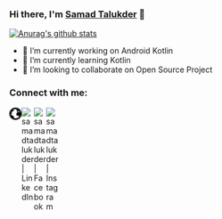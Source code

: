 ### Hi there, I'm  [Samad Talukder][website] 👋
[![Anurag's github stats](https://github-readme-stats.vercel.app/api?username=samadtalukder)](https://github.com/samadtalukder/SamadTalukder)

<!--
📊 **This week I spent my time on**
![Wwakatime stats](https://github-readme-stats-taupe-two.vercel.app/api/wakatime?username=samadtalukder&hide_title=true&hide_border=false&langs_count=5)
-->



<!--
**samadtalukder/SamadTalukder** is a ✨ _special_ ✨ repository because its `README.md` (this file) appears on your GitHub profile.
-->

- 🔭 I’m currently working on Android Kotlin
- 🌱 I’m currently learning Kotlin
- 👯 I’m looking to collaborate on Open Source Project


### Connect with me:

[<img align="left" alt="samadtalukder" width="22px" src="https://raw.githubusercontent.com/iconic/open-iconic/master/svg/globe.svg" />][website]
[<img align="left" alt="samadtalukder | LinkedIn" width="22px" src="https://cdn.jsdelivr.net/npm/simple-icons@v3/icons/linkedin.svg" />][linkedin]
[<img align="left" alt="samadtalukder | Facebook" width="22px" src="https://cdn.jsdelivr.net/npm/simple-icons@v3/icons/facebook.svg" />][facebook]
[<img align="left" alt="samadtalukder | Instagram" width="22px" src="https://cdn.jsdelivr.net/npm/simple-icons@v3/icons/instagram.svg" />][instagram]

<br />


[website]: https://about.me/samadtalukdar
[twitter]: https://twitter.com/codeSTACKr
[facebook]: https://www.facebook.com/samad.talukder.94/
[instagram]: https://www.instagram.com/samad_talukder/
[linkedin]: https://www.linkedin.com/in/samadtalukder/
